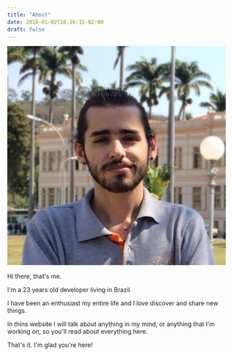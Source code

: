 ```yaml
---
title: "About"
date: 2018-01-02T16:16:15-02:00
draft: false
---
```



<img src="/img/me.jpg" class="profile-image" />

Hi there, that's me.

I'm a 23 years old developer living in Brazil.

I have been an enthusiast my entire life and I love discover and share new things.

In thins website I will talk about anything in my mind, or anything that I'm working on, so you'll read about everything here.

That's it. I'm glad you're here!
